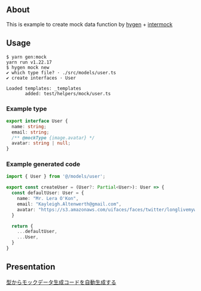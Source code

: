 ## About
This is example to create mock data function by [hygen](https://github.com/jondot/hygen) + [intermock](https://github.com/google/intermock)

## Usage

```shell
$ yarn gen:mock
yarn run v1.22.17
$ hygen mock new
✔ which type file? · ./src/models/user.ts
✔ create interfaces · User

Loaded templates: _templates
       added: test/helpers/mock/user.ts
```

### Example type

```typescript
export interface User {
  name: string;
  email: string;
  /** @mockType {image.avatar} */
  avatar: string | null;
}
```

### Example generated code

```typescript
import { User } from '@/models/user';

export const createUser = (User?: Partial<User>): User => {
  const defaultUser: User = {
    name: "Mr. Lera O'Kon",
    email: "Kayleigh.Altenwerth@gmail.com",
    avatar: "https://s3.amazonaws.com/uifaces/faces/twitter/longlivemyword/128.jpg"
  }

  return {
    ...defaultUser,
    ...User,
  }
}
```

## Presentation
[型からモックデータ生成コードを自動生成する](https://speakerdeck.com/tyng/xing-karamotukudetasheng-cheng-kodowozi-dong-sheng-cheng-suru)